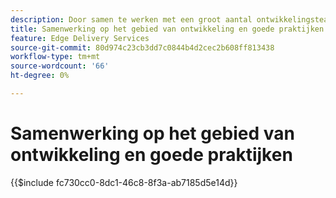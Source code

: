 ```yaml
---
description: Door samen te werken met een groot aantal ontwikkelingsteams in veel projecten en organisaties, vonden we het nuttig om een aantal van onze inzichten te verzamelen. Sommige daarvan hebben betrekking op AEM, maar de meeste zijn gerelateerd aan de ontwikkeling van het algemeen doel vooraf of zijn slechts algemene richtlijnen voor hoe u kunt samenwerken in een team van ontwikkelaars.
title: Samenwerking op het gebied van ontwikkeling en goede praktijken
feature: Edge Delivery Services
source-git-commit: 80d974c23cb3dd7c0844b4d2cec2b608ff813438
workflow-type: tm+mt
source-wordcount: '66'
ht-degree: 0%

---
```


# Samenwerking op het gebied van ontwikkeling en goede praktijken

{{$include fc730cc0-8dc1-46c8-8f3a-ab7185d5e14d}}